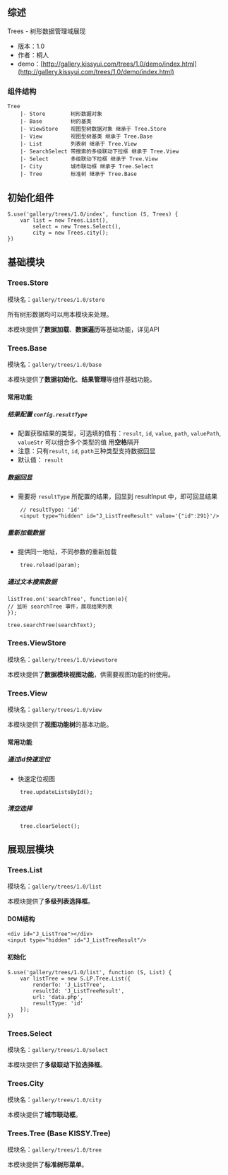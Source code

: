 ## 综述

Trees - 树形数据管理域展现

* 版本：1.0
* 作者：桐人
* demo：[http://gallery.kissyui.com/trees/1.0/demo/index.html](http://gallery.kissyui.com/trees/1.0/demo/index.html)

### 组件结构

	Tree
		|- Store		树形数据对象
		|- Base			树的基类
		|- ViewStore	视图型树数据对象 继承于 Tree.Store
		|- View			视图型树基类 继承于 Tree.Base
		|- List			列表树 继承于 Tree.View
        |- SearchSelect	带搜索的多级联动下拉框 继承于 Tree.View
		|- Select		多级联动下拉框 继承于 Tree.View
		|- City			城市联动框 继承于 Tree.Select
		|- Tree			标准树 继承于 Tree.Base


## 初始化组件

	S.use('gallery/trees/1.0/index', function (S, Trees) {
    	var list = new Trees.List(),
         	select = new Trees.Select(),
         	city = new Trees.city();
    })

## 基础模块

### Trees.Store

模块名：`gallery/trees/1.0/store`

所有树形数据均可以用本模块来处理。

本模块提供了**数据加载**、**数据遍历**等基础功能，详见API


### Trees.Base

模块名：`gallery/trees/1.0/base`

本模块提供了**数据初始化**、**结果管理**等组件基础功能。

#### 常用功能

##### 结果配置 `config.resultType`

* 配置获取结果的类型，可选填的值有：`result`, `id`, `value`, `path`, `valuePath`, `valueStr` 可以组合多个类型的值 用**空格**隔开
* 注意：只有`result`, `id`, `path`三种类型支持数据回显
* 默认值： `result`

##### 数据回显

* 需要将 `resultType` 所配置的结果，回显到 resultInput 中，即可回显结果

```
	// resultType: 'id'
	<input type="hidden" id="J_ListTreeResult" value='{"id":291}'/>
```

##### 重新加载数据

* 提供同一地址，不同参数的重新加载

```
	tree.reload(param);
```		
		
##### 通过文本搜索数据		
		
	listTree.on('searchTree', function(e){
	// 监听 searchTree 事件，展现结果列表
	});

	tree.searchTree(searchText);


### Trees.ViewStore

模块名：`gallery/trees/1.0/viewstore`

本模块提供了**数据模块视图功能**，供需要视图功能的树使用。


### Trees.View

模块名：`gallery/trees/1.0/view`

本模块提供了**视图功能树**的基本功能。

#### 常用功能

##### 通过id快速定位

* 快速定位视图

```
	tree.updateListsById();
```

##### 清空选择

```
	tree.clearSelect();
```

## 展现层模块

### Trees.List

模块名：`gallery/trees/1.0/list`

本模块提供了**多级列表选择框**。

#### DOM结构

    <div id="J_ListTree"></div>
    <input type="hidden" id="J_ListTreeResult"/>

#### 初始化

	S.use('gallery/trees/1.0/list', function (S, List) {
		var listTree = new S.LP.Tree.List({
			renderTo: 'J_ListTree',
			resultId: 'J_ListTreeResult',
			url: 'data.php',
			resultType: 'id'
		});	
    })

### Trees.Select

模块名：`gallery/trees/1.0/select`

本模块提供了**多级联动下拉选择框**。

### Trees.City

模块名：`gallery/trees/1.0/city`

本模块提供了**城市联动框**。

### Trees.Tree (Base KISSY.Tree)

模块名：`gallery/trees/1.0/tree`

本模块提供了**标准树形菜单**。





